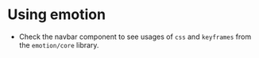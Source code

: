 # Using emotion

  * Check the navbar component to see usages of `css` and `keyframes` from
    the `emotion/core` library.